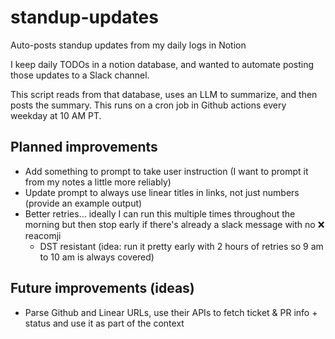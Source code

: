 # standup-updates

Auto-posts standup updates from my daily logs in Notion

I keep daily TODOs in a notion database, and wanted to automate posting those updates to a Slack channel.

This script reads from that database, uses an LLM to summarize, and then posts the summary. This runs on a cron job in Github actions every weekday at 10 AM PT.

## Planned improvements

- Add something to prompt to take user instruction (I want to prompt it from my notes a little more reliably)
- Update prompt to always use linear titles in links, not just numbers (provide an example output)
- Better retries... ideally I can run this multiple times throughout the morning but then stop early if there's already a slack message with no ❌ reacomji
  - DST resistant (idea: run it pretty early with 2 hours of retries so 9 am to 10 am is always covered)

## Future improvements (ideas)

- Parse Github and Linear URLs, use their APIs to fetch ticket & PR info + status and use it as part of the context
